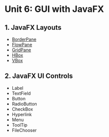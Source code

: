# Unit 6: GUI with JavaFX

## 1. JavaFX Layouts

- [BorderPane](Layout/BorderPaneLayout.java)
- [FlowPane](Layout/FlowPaneLayout.java)
- [GridPane](Layout/GridPaneLayout.java)
- [HBox](Layout/HBoxLayout.java)
- [VBox](Layout/VBoxLayout.java)

## 2. JavaFX UI Controls

- Label
- TextField
- Button
- RadioButton
- CheckBox
- Hyperlink
- Menu
- ToolTip
- FileChooser
